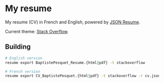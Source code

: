 # My resume

My resume (CV) in French and English, powered by [JSON Resume](https://jsonresume.org/).

Current theme: [Stack Overflow](https://github.com/phoinixi/jsonresume-theme-stackoverflow).

## Building

```bash
# English version
resume export BaptistePesquet_Resume.{html|pdf} -t stackoverflow

# French version
resume export CV_BaptistePesquet.{html|pdf} -t stackoverflow -r cv.json
```

